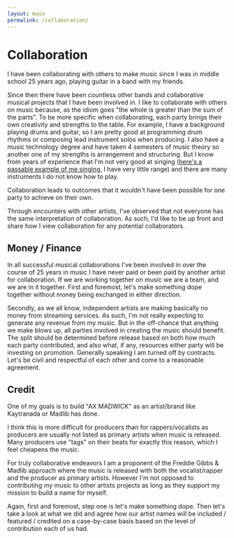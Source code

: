 ```yaml
---
layout: main
permalink: /collaboration/
---
```


# Collaboration

I have been collaborating with others to make music since I was in middle school 25 years ago, playing guitar in a band with my friends. 

Since then there have been countless other bands and collaborative musical projects that I have been involved in. I like to collaborate with others on music because, as the idiom goes "the whole is greater than the sum of the parts". To be more specific when collaborating, each party brings their own creativity and strengths to the table. For example, I have a background playing drums and guitar, so I am pretty good at programming drum rhythms or composing lead instrument solos when producing. I also have a music technology degree and have taken 4 semesters of music theory so another one of my strengths is arrangement and structuring. But I know from years of experience that I'm not very good at singing (<a href="https://soundcloud.com/mpchadwick/sorry-valerie">here's a passable example of me singing</a>, I have very little range) and there are many instruments I do not know how to play. 

Collaboration leads to outcomes that it wouldn't have been possible for one party to achieve on their own.

Through encounters with other artists, I've observed that not everyone has the same interpretation of collaboration. As such, I'd like to be up front and share how I view collaboration for any potential collaborators.

## Money / Finance

In all successful musical collaborations I've been involved in over the course of 25 years in music I have never paid or been paid by another artist for collaboration. If we are working together on music we are a team, and we are in it together. First and foremost, let's make something dope together without money being exchanged in either direction.

Secondly, as we all know, independent artists are making basically no money from streaming services. As such, I'm not really expecting to generate any revenue from my music. But in the off-chance that anything we make blows up, all parties involved in creating the music should benefit. The split should be determined before release based on both how much each party contributed, and also what, if any, resources either party will be investing on promotion. Generally speaking I am turned off by contracts. Let's be civil and respectful of each other and come to a reasonable agreement.

## Credit

One of my goals is to build "AX MADWICK" as an artist/brand like Kaytranada or Madlib has done. 

I think this is more difficult for producers than for rappers/vocalists as producers are usually not listed as primary artists when music is released. Many producers use "tags" on their beats for exactly this reason, which I feel cheapens the music.

For truly collaborative endeavors I am a proponent of the Freddie Gibbs & Madlib approach where the music is released with both the vocalist/rapper and the producer as primary artists. However I'm not opposed to contributing my music to other artists projects as long as they support my mission to build a name for myself.

Again, first and foremost, step one is let's make something dope. Then let's take a look at what we did and agree how our artist names will be included / featured / credited on a case-by-case basis based on the level of contribution each of us had.

